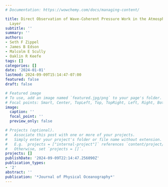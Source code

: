 ```yaml
---
# Documentation: https://wowchemy.com/docs/managing-content/

title: Direct Observation of Wave-Coherent Pressure Work in the Atmospheric Boundary
  Layer
subtitle: ''
summary: ''
authors:
- Seth F Zippel
- James B Edson
- Malcolm E Scully
- Oaklin R Keefe
tags: []
categories: []
date: '2024-01-01'
lastmod: 2024-09-09T15:14:47-07:00
featured: false
draft: false

# Featured image
# To use, add an image named `featured.jpg/png` to your page's folder.
# Focal points: Smart, Center, TopLeft, Top, TopRight, Left, Right, BottomLeft, Bottom, BottomRight.
image:
  caption: ''
  focal_point: ''
  preview_only: false

# Projects (optional).
#   Associate this post with one or more of your projects.
#   Simply enter your project's folder or file name without extension.
#   E.g. `projects = ["internal-project"]` references `content/project/deep-learning/index.md`.
#   Otherwise, set `projects = []`.
projects: []
publishDate: '2024-09-09T22:14:47.256090Z'
publication_types:
- '2'
abstract: ''
publication: '*Journal of Physical Oceanography*'
---
```

